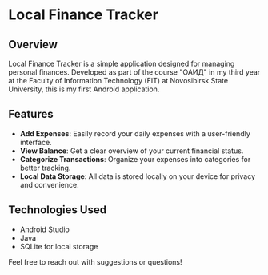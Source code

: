 # Local Finance Tracker

## Overview
Local Finance Tracker is a simple application designed for managing personal finances. Developed as part of the course "ОАИД" in my third year at the Faculty of Information Technology (FIT) at Novosibirsk State University, this is my first Android application.

## Features
- **Add Expenses**: Easily record your daily expenses with a user-friendly interface.
- **View Balance**: Get a clear overview of your current financial status.
- **Categorize Transactions**: Organize your expenses into categories for better tracking.
- **Local Data Storage**: All data is stored locally on your device for privacy and convenience.

## Technologies Used
- Android Studio
- Java
- SQLite for local storage

Feel free to reach out with suggestions or questions!  
